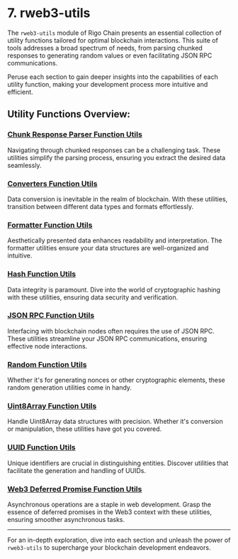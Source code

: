 # 7. rweb3-utils

The `rweb3-utils` module of Rigo Chain presents an essential collection of utility functions tailored for optimal blockchain interactions. This suite of tools addresses a broad spectrum of needs, from parsing chunked responses to generating random values or even facilitating JSON RPC communications.

Peruse each section to gain deeper insights into the capabilities of each utility function, making your development process more intuitive and efficient.

## Utility Functions Overview:

### [Chunk Response Parser Function Utils](./chunk_response_parser.md)
Navigating through chunked responses can be a challenging task. These utilities simplify the parsing process, ensuring you extract the desired data seamlessly.

### [Converters Function Utils](./converters.md)
Data conversion is inevitable in the realm of blockchain. With these utilities, transition between different data types and formats effortlessly.

### [Formatter Function Utils](./formatter.md)
Aesthetically presented data enhances readability and interpretation. The formatter utilities ensure your data structures are well-organized and intuitive.

### [Hash Function Utils](./hash.md)
Data integrity is paramount. Dive into the world of cryptographic hashing with these utilities, ensuring data security and verification.

### [JSON RPC Function Utils](./json_rpc.md)
Interfacing with blockchain nodes often requires the use of JSON RPC. These utilities streamline your JSON RPC communications, ensuring effective node interactions.

### [Random Function Utils](./random.md)
Whether it's for generating nonces or other cryptographic elements, these random generation utilities come in handy.

### [Uint8Array Function Utils](./uint8array.md)
Handle Uint8Array data structures with precision. Whether it's conversion or manipulation, these utilities have got you covered.

### [UUID Function Utils](./uuid.md)
Unique identifiers are crucial in distinguishing entities. Discover utilities that facilitate the generation and handling of UUIDs.

### [Web3 Deferred Promise Function Utils](./web3_deferred_promise.md)
Asynchronous operations are a staple in web development. Grasp the essence of deferred promises in the Web3 context with these utilities, ensuring smoother asynchronous tasks.

---

For an in-depth exploration, dive into each section and unleash the power of `rweb3-utils` to supercharge your blockchain development endeavors.
